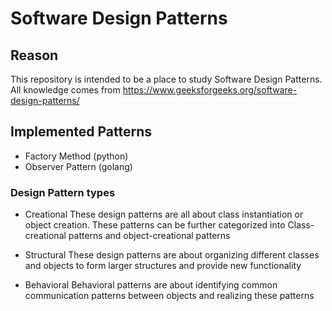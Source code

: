 # Software Design Patterns

## Reason

This repository is intended to be a place to study Software Design Patterns.
All knowledge comes from <https://www.geeksforgeeks.org/software-design-patterns/>

## Implemented Patterns

* Factory Method (python)
* Observer Pattern (golang)

### Design Pattern types

* Creational
    These design patterns are all about class instantiation or object creation. These patterns can be further categorized into Class-creational patterns and object-creational patterns

* Structural
    These design patterns are about organizing different classes and objects to form larger structures and provide new functionality

* Behavioral
    Behavioral patterns are about identifying common communication patterns between objects and realizing these patterns

